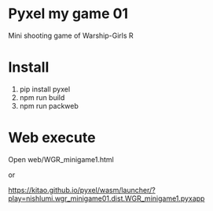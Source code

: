 # Pyxel my game 01
Mini shooting game of Warship-Girls R

# Install
1. pip install pyxel
2. npm run build
3. npm run packweb

# Web execute

Open web/WGR_minigame1.html

or 

https://kitao.github.io/pyxel/wasm/launcher/?play=nishlumi.wgr_minigame01.dist.WGR_minigame1.pyxapp


